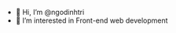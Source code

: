 - 👋 Hi, I’m @ngodinhtri
- 👀 I’m interested in Front-end web development

<!---
ngodinhtri/ngodinhtri is a ✨ special ✨ repository because its `README.md` (this file) appears on your GitHub profile.
You can click the Preview link to take a look at your changes.
--->
